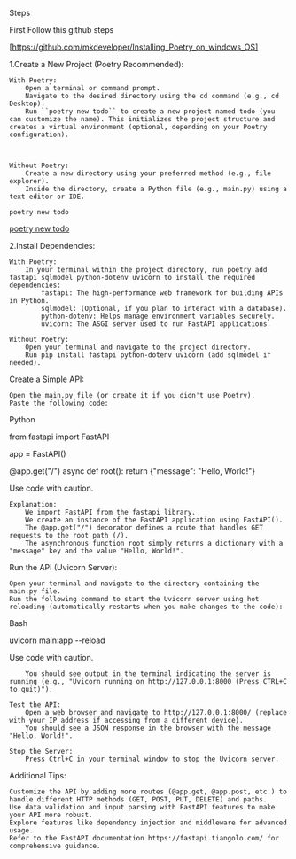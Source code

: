 Steps

First Follow this github steps

[https://github.com/mkdeveloper/Installing_Poetry_on_windows_OS]

1.Create a New Project (Poetry Recommended):

    With Poetry:
        Open a terminal or command prompt.
        Navigate to the desired directory using the cd command (e.g., cd Desktop).
        Run ``poetry new todo`` to create a new project named todo (you can customize the name). This initializes the project structure and creates a virtual environment (optional, depending on your Poetry configuration).
        


    Without Poetry:
        Create a new directory using your preferred method (e.g., file explorer).
        Inside the directory, create a Python file (e.g., main.py) using a text editor or IDE.


`poetry new todo`

[poetry new todo](https://)

2.Install Dependencies:

    With Poetry:
        In your terminal within the project directory, run poetry add fastapi sqlmodel python-dotenv uvicorn to install the required dependencies:
            fastapi: The high-performance web framework for building APIs in Python.
            sqlmodel: (Optional, if you plan to interact with a database).
            python-dotenv: Helps manage environment variables securely.
            uvicorn: The ASGI server used to run FastAPI applications.

    Without Poetry:
        Open your terminal and navigate to the project directory.
        Run pip install fastapi python-dotenv uvicorn (add sqlmodel if needed).

Create a Simple API:

    Open the main.py file (or create it if you didn't use Poetry).
    Paste the following code:

Python

from fastapi import FastAPI

app = FastAPI()

@app.get("/")
async def root():
return {"message": "Hello, World!"}

Use code with caution.

    Explanation:
        We import FastAPI from the fastapi library.
        We create an instance of the FastAPI application using FastAPI().
        The @app.get("/") decorator defines a route that handles GET requests to the root path (/).
        The asynchronous function root simply returns a dictionary with a "message" key and the value "Hello, World!".

Run the API (Uvicorn Server):

    Open your terminal and navigate to the directory containing the main.py file.
    Run the following command to start the Uvicorn server using hot reloading (automatically restarts when you make changes to the code):

Bash

uvicorn main:app --reload

Use code with caution.

        You should see output in the terminal indicating the server is running (e.g., "Uvicorn running on http://127.0.0.1:8000 (Press CTRL+C to quit)").

    Test the API:
        Open a web browser and navigate to http://127.0.0.1:8000/ (replace with your IP address if accessing from a different device).
        You should see a JSON response in the browser with the message "Hello, World!".

    Stop the Server:
        Press Ctrl+C in your terminal window to stop the Uvicorn server.

Additional Tips:

    Customize the API by adding more routes (@app.get, @app.post, etc.) to handle different HTTP methods (GET, POST, PUT, DELETE) and paths.
    Use data validation and input parsing with FastAPI features to make your API more robust.
    Explore features like dependency injection and middleware for advanced usage.
    Refer to the FastAPI documentation https://fastapi.tiangolo.com/ for comprehensive guidance.
